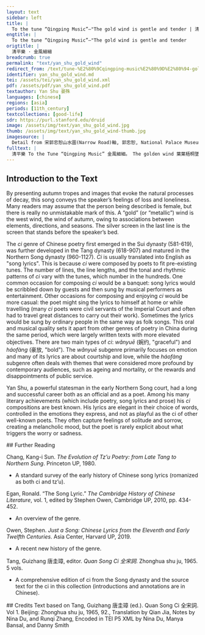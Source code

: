 ```yaml
---
layout: text
sidebar: left
title: |
  To the tune “Qingping Music”—"The gold wind is gentle and tender | 清平樂 · 金風細細
engtitle: |
  To the tune “Qingping Music”—"The gold wind is gentle and tender
origtitle: |
  清平樂 · 金風細細
breadcrumb: true
permalink: "text/yan_shu_gold_wind"
redirect_from: /text/tune-%E2%80%9Cqingping-music%E2%80%9D%E2%80%94-gold-wind-gentle-and-tender
identifier: yan_shu_gold_wind.md
tei: /assets/tei/yan_shu_gold_wind.xml
pdf: /assets/pdf/yan_shu_gold_wind.pdf
textauthor: Yan Shu 晏殊
languages: [chinese]
regions: [asia]
periods: [11th_century]
textcollections: [good-life]
sdr: https://purl.stanford.edu/druid 
image: /assets/img/text/yan_shu_gold_wind.jpg
thumb: /assets/img/text/yan_shu_gold_wind-thumb.jpg
imagesource: |
  Detail from 宋郭忠恕山水圖(Narrow Road)軸, 郭忠恕, National Palace Museum, Accesion Number: K2A001791N000000000PAA [Public Domain]
fulltext: |
  清平樂 To the Tune “Qingping Music” 金風細細。 The golden wind 葉葉梧桐墜。 The leaves of the parasol tree fall one by one. 綠酒初嘗人易醉。 The first taste of the green wine 一枕小窗濃睡。 Lying by the window, I sleep soundly. 紫薇朱槿花殘。 The crepe-myrtle and hibiscus have withered, 斜陽卻照闌干。 But the slanting sun still shines on the railing. 雙燕欲歸時節， It is the time when swallows are about to depart in pairs; 銀屏昨夜微寒。 Last night it was slightly cold behind the silver screen 
--- 
```

## Introduction to the Text 
<p dir="ltr" id="docs-internal-guid-daaf58ae-7fff-1549-d579-0b6e0dbabc16">By presenting autumn tropes and images that evoke the natural processes of decay, this song conveys the speaker’s feelings of loss and loneliness. Many readers may assume that the person being described is female, but there is really no unmistakable mark of this. A “gold” (or “metallic”) wind is the west wind, the wind of autumn, owing to associations between elements, directions, and seasons. The silver screen in the last line is the screen that stands before the speaker’s bed.</p> <p>The <em>ci</em> genre of Chinese poetry first emerged in the Sui dynasty (581-619), was further developed in the Tang dynasty (618-907) and matured in the Northern Song dynasty (960-1127). <em>Ci</em> is usually translated into English as "song lyrics". This is because <em>ci</em> were composed by poets to fit pre-existing tunes. The number of lines, the line lengths, and the tonal and rhythmic patterns of <em>ci</em> vary with the tunes, which number in the hundreds. One common occasion for composing <em>ci</em> would be a banquet: song lyrics would be scribbled down by guests and then sung by musical performers as entertainment. Other occasions for composing and enjoying <em>ci</em> would be more casual: the poet might sing the lyrics to himself at home or while travelling (many <em>ci</em> poets were civil servants of the Imperial Court and often had to travel great distances to carry out their work). Sometimes the lyrics would be sung by ordinary people in the same way as folk songs. This oral and musical quality sets it apart from other genres of poetry in China during the same period, which were largely written texts with more elevated objectives. There are two main types of <em>ci</em>: <em>wǎnyuē</em> (婉约, "graceful") and <em>háofàng</em> (豪放, "bold"). The <em>wǎnyuē</em> subgenre primarily focuses on emotion and many of its lyrics are about courtship and love, while the<em> háofàng</em> subgenre often deals with themes that were considered more profound by contemporary audiences, such as ageing and mortality, or the rewards and disappointments of public service.</p> <p>Yan Shu, a powerful statesman in the early Northern Song court, had a long and successful career both as an official and as a poet. Among his many literary achievements (which include poetry, song lyrics and prose) his <em>ci</em> compositions are best known. His lyrics are elegant in their choice of words, controlled in the emotions they express, and not as playful as the ci of other well-known poets. They often capture feelings of solitude and sorrow, creating a melancholic mood, but the poet is rarely explicit about what triggers the worry or sadness.</p>
## Further Reading 
<p>Chang, Kang-i Sun. <em>The Evolution of Tz’u Poetry: from Late Tang to Northern Sung</em>. Princeton UP, 1980.</p> <ul> <li>A standard survey of the early history of Chinese song lyrics (romanized as both ci and tz’u).</li> </ul> <p>Egan, Ronald. “The Song Lyric.” <em>The Cambridge History of Chinese Literature</em>, vol. 1, edited by Stephen Owen, Cambridge UP, 2010, pp. 434-452.</p> <ul> <li>An overview of the genre.</li> </ul> <p>Owen, Stephen. <em>Just a Song: Chinese Lyrics from the Eleventh and Early Twelfth Centuries</em>. Asia Center, Harvard UP, 2019.</p> <ul> <li>A recent new history of the genre.</li> </ul> <p>Tang, Guizhang 唐圭璋, editor. <em>Quan Song Ci 全宋詞</em>. Zhonghua shu ju, 1965. 5 vols.</p> <ul> <li>A comprehensive edition of ci from the Song dynasty and the source text for the ci in this collection (introductions and annotations are in Chinese).</li> </ul>
## Credits
Text based on Tang, Guizhang 唐圭璋 (ed.). Quan Song Ci 全宋詞. Vol 1. Beijing: Zhonghua shu ju, 1965, 92., Translation by Qian Jia, Notes by Nina Du,  and Runqi Zhang, Encoded in TEI P5 XML by Nina Du, Manya Bansal,  and Danny Smith
